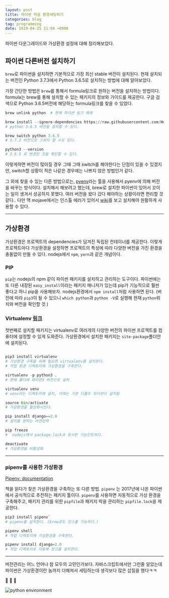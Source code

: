 ```yaml
---
layout: post
title: 파이썬 처음 환경세팅하기
categories: blog
tag: programming
date: 2019-04-25 21:04 +0900
---
```


파이썬 다운그레이드와 가상환경 설정에 대해 정리해보았다.


## 파이썬 다른버전 설치하기

`brew`로 파이썬을 설치하면 기본적으로 가장 최신 stable 버전이 설치된다.
현재 설치되는 버전인 Python 3.7.3에서  Python 3.6.5로 설치하는 방법에 대해 알아보았다.


가장 간단한 방법은 `brew`를 통해서 formula링크로 원하는 버전을 설치하는 방법이다. formula는 brew를 통해 설치할 수 있는 패키지의 정보와 가이드를 제공한다. 구글 검색으로  Python 3.6.5버전에 해당하는 formula링크를 찾을 수 있었다.

```py
brew unlink python  # 현재 파이썬 링크 해제

brew install --ignore-dependencies https://raw.githubusercontent.com/Homebrew/homebrew-core/f2a764ef944b1080be64bd88dca9a1d80130c558/Formula/python.rb
# python 3.6.5 버전을 설치할 수 있다.

brew switch python 3.6.5
# 3.7.3 버전으로 스위치 할 수도 있다.

python3 --version
# 3.6.5 로 변경된 것을 확인할 수 있다.
```

이렇게하면 버전이 많아질 경우 그때 그때 switch를 해야한다는 단점이 있을 수 있겠지만, switch할 상황이 적은 나같은 경우에는 나쁘지 않은 방법인거 같다.

그 외에 찾을 수 있는 다른 방법으로는, [pyenv](https://github.com/pyenv/pyenv)라는 툴을 사용해서 pyenv에 의해 버전을 바꾸는 방식이다.
설치해서 해보려고 했는데, brew로 설치한 파이썬이 있어서 꼬이는 일이 생겨서 성공하지 못했다.
여러 버전을 왔다 갔다 해야하는 상황이라면 편리할 것 같다.. 다만 맥 mojave에서는 인스톨 에러가 있어서 [wiki](https://github.com/pyenv/pyenv/wiki)를 보고 설치해야 원활하게 사용할 수 있다.


---

## 가상환경

가상환경은 프로젝트의 dependencies가 담겨진 독립된 컨테이너를 제공한다. 이렇게 프로젝트마다 가상환경을 설정하면 프로젝트의 특성에 따라 다양한 버전을 가진 환경을 충돌없이 만들 수 있다. nodejs에서 `npm`, `yarn`과 같은 개념이다.


### PIP
`pip`는 nodejs의 npm 같이 파이썬 패키지를 설치하고 관리하는 도구이다.
파이썬에는 또 다른 내장된 `easy_install`이라는 패키지 매니저가 있는데 pip가 기능적으로 훨씬 좋다고 하니 pip을 사용해보자. nodejs환경에서 `npm install`처럼 사용하면 된다. (버전에 따라 `pip3`이 될 수 있으니  `which python`과 `python -V`로 실행해 현재 `python`위치와 버전을 확인할 것.)

### Virtualenv [링크](https://virtualenv.pypa.io/en/stable/)
첫번째로 설치할 패키지는 virtualenv로 여러개의 다양한 버전의 파이썬 프로젝트를 컴퓨터에 설정할 수 있게 도와준다. 가상환경에서 설치한 패키지는 `site-package`폴더안에 설치된다.

```py

pip3 install virtualenv
# 가상환경 구축을 위해 필요한 virtualenv를 설치한다.
# 작업 환경 디렉토리에 가상환경을 구축한다.

virtualenv -p python3 .
# 현재 폴더에 파이썬3 버전으로 설치

virtualenv venv
# venv라는 디렉토리에 설치, 이때는 기본 디폴트 파이썬이 설치됨

source bin/activate
# 가상환경을 활성화시킨다.

pip install django==2.0
# 설치를 원하는 버전입력

pip freeze
#  nodejs에서 package-lock과 유사한 기능인듯하다.

deactivate
# 가상환경을 비활성화
```

- - - -

### pipenv를 사용한 가상환경

[Pipenv: documentation](https://docs.pipenv.org/en/latest/)

책을 읽다가 찾은 가상환경을 구축하는 또 다른 방법. `pipenv` 는 2017년에 나온 파이썬에서 공식적으로 추천하는 패키지 툴이다.  `pipenv`를 사용하면 자동적으로 가상 환경을 구축해주고, 패키지 관리를 위한 `pipfile`과 패키지 락을 관리하는 `pipfile.lock`을 제공한다.


```py
pip3 install pipenv`
# pipenv를 설치한다. (brew로도 인스톨 가능하다.)

pipenv shell
# 작업 디렉토리에 가상환경을 구축한다.

pipenv install django=2.0
# 작업 디렉토리로 이동해 장고를 설치한다.
```

---

버전관리는 어느 언어나 참 모두의 고민인가보다. 자바스크립트에서만 그런줄 알았는데 파이썬은 가상환경이란 놈까지 더해져서 세팅하는데 생각보다 많은 삽질을 했다ㅋㅋ


🤯 🤯 🤯


![python environment](https://imgs.xkcd.com/comics/python_environment.png)
